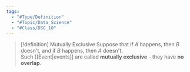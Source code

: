 ```yaml
---
tags:
  - "#Type/Definition"
  - "#Topic/Data_Science"
  - "#Class/DSC_10"
---
```


> [!definition] Mutually Exclusive
> Suppose that if $A$ happens, then $B$ doesn't, and if $B$ happens, then $A$ doesn't.  
> Such [[Event|events]] are called **mutually exclusive** - they have **no overlap**.